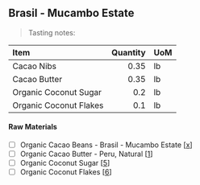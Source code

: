 ## Brasil - Mucambo Estate
> Tasting notes: 

| Item | Quantity | UoM  |
| :---     | ---:    | :--- |
| Cacao Nibs  | 0.35    | lb    |
| Cacao Butter   | 0.35    | lb    |
| Organic Coconut Sugar     | 0.2      | lb      |
| Organic Coconut Flakes     | 0.1      | lb      |

#### Raw Materials
- [ ] Organic Cacao Beans - Brasil - Mucambo Estate [[x](/vendors)]
- [ ] Organic Cacao Butter - Peru, Natural [[1](/vendors)]
- [ ] Organic Coconut Sugar [[5](/vendors)]
- [ ] Organic Coconut Flakes [[6](/vendors)]
